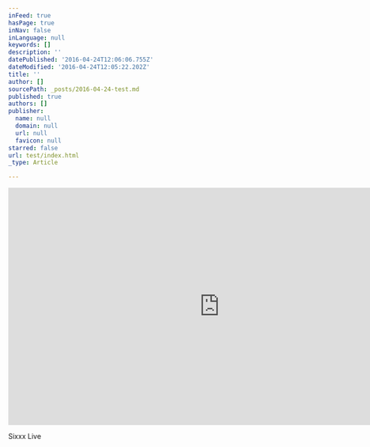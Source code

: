 ```yaml
---
inFeed: true
hasPage: true
inNav: false
inLanguage: null
keywords: []
description: ''
datePublished: '2016-04-24T12:06:06.755Z'
dateModified: '2016-04-24T12:05:22.202Z'
title: ''
author: []
sourcePath: _posts/2016-04-24-test.md
published: true
authors: []
publisher:
  name: null
  domain: null
  url: null
  favicon: null
starred: false
url: test/index.html
_type: Article

---
```

<iframe width="854" height="480" src="https://www.youtube.com/embed/DouxwASEX0o" frameborder="0" allowfullscreen="" style=""></iframe>

Sixxx Live